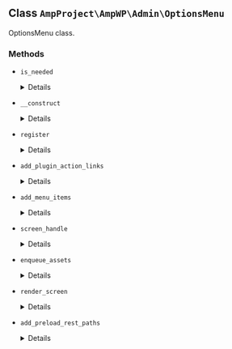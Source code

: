 ## Class `AmpProject\AmpWP\Admin\OptionsMenu`

OptionsMenu class.

### Methods
* `is_needed`

	<details>

	```php
	static public is_needed()
	```

	Check whether the conditional object is currently needed.


	</details>
* `__construct`

	<details>

	```php
	public __construct( \AmpProject\AmpWP\Admin\GoogleFonts $google_fonts, \AmpProject\AmpWP\Admin\ReaderThemes $reader_themes, \AmpProject\AmpWP\Admin\RESTPreloader $rest_preloader )
	```

	OptionsMenu constructor.


	</details>
* `register`

	<details>

	```php
	public register()
	```

	Adds hooks.


	</details>
* `add_plugin_action_links`

	<details>

	```php
	public add_plugin_action_links( $links )
	```

	Add plugin action links.


	</details>
* `add_menu_items`

	<details>

	```php
	public add_menu_items()
	```

	Add menu.


	</details>
* `screen_handle`

	<details>

	```php
	public screen_handle()
	```

	Provides the settings screen handle.


	</details>
* `enqueue_assets`

	<details>

	```php
	public enqueue_assets( $hook_suffix )
	```

	Enqueues settings page assets.


	</details>
* `render_screen`

	<details>

	```php
	public render_screen()
	```

	Display Settings.


	</details>
* `add_preload_rest_paths`

	<details>

	```php
	protected add_preload_rest_paths()
	```

	Adds REST paths to preload.


	</details>
